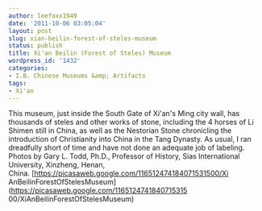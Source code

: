 ```yaml
---
author: leefoxx1949
date: '2011-10-06 03:05:04'
layout: post
slug: xian-beilin-forest-of-steles-museum
status: publish
title: Xi'an Beilin (Forest of Steles) Museum
wordpress_id: '1432'
categories:
- I.B. Chinese Museums &amp; Artifacts
tags:
- Xi'an
---
```


This museum, just inside the South Gate of Xi'an's Ming city wall, has
thousands of steles and other works of stone, including the 4 horses of Li
Shimen still in China, as well as the Nestorian Stone chronicling the
introduction of Christianity into China in the Tang Dynasty. As usual, I ran
dreadfully short of time and have not done an adequate job of labeling. Photos
by Gary L. Todd, Ph.D., Professor of History, Sias International University,
Xinzheng, Henan, China. [https://picasaweb.google.com/116512474184071531500/Xi
AnBeilinForestOfStelesMuseum](https://picasaweb.google.com/1165124741840715315
00/XiAnBeilinForestOfStelesMuseum)

